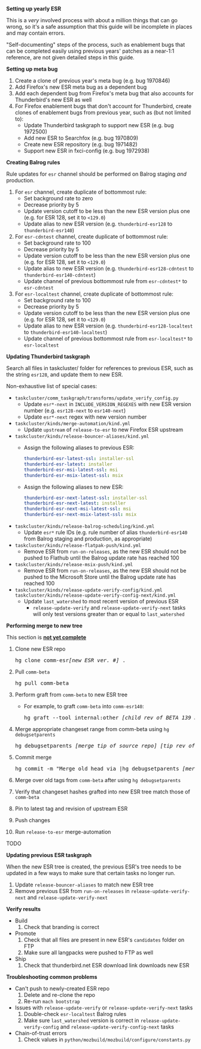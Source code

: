 **Setting up yearly ESR**

This is a *very* involved process with about a million things that can go wrong, so it's a safe assumption that this guide will be incomplete in places and may contain errors.

"Self-documenting" steps of the process, such as enablement bugs that can be completed easily using previous years' patches as a near-1:1 reference, are not given detailed steps in this guide.

**Setting up meta bug**

1. Create a clone of previous year's meta bug (e.g. bug 1970846)
2. Add Firefox's new ESR meta bug as a dependent bug
3. Add each dependent bug from Firefox's meta bug that also accounts for Thunderbird's new ESR as well
4. For Firefox enablement bugs that don't account for Thunderbird, create clones of enablement bugs from previous year, such as (but not limited to):
	* Update Thunderbird taskgraph to support new ESR (e.g. bug 1972500)
	* Add new ESR to Searchfox (e.g. bug 1970809)
	* Create new ESR repository (e.g. bug 1971482)
	* Support new ESR in fxci-config (e.g. bug 1972938)

**Creating Balrog rules**

Rule updates for `esr` channel should be performed on Balrog staging *and* production.

1. For `esr` channel, create duplicate of bottommost rule:
	* Set background rate to zero
	* Decrease priority by 5
	* Update version cutoff to be less than the new ESR version plus one (e.g. for ESR 128, set it to `<129.0`)
	* Update alias to new ESR version (e.g. `thunderbird-esr128` to `thunderbird-esr140`)
2. For `esr-cdntest` channel, create duplicate of bottommost rule:
	* Set background rate to 100
	* Decrease priority by 5
	* Update version cutoff to be less than the new ESR version plus one (e.g. for ESR 128, set it to `<129.0`)
	* Update alias to new ESR version (e.g. `thunderbird-esr128-cdntest` to `thunderbird-esr140-cdntest`)
	* Update channel of previous bottommost rule from `esr-cdntest*` to `esr-cdntest`
3. For `esr-localtest` channel, create duplicate of bottommost rule:
	* Set background rate to 100
	* Decrease priority by 5
	* Update version cutoff to be less than the new ESR version plus one (e.g. for ESR 128, set it to `<129.0`)
	* Update alias to new ESR version (e.g. `thunderbird-esr128-localtest` to `thunderbird-esr140-localtest`)
	* Update channel of previous bottommost rule from `esr-localtest*` to `esr-localtest`

**Updating Thunderbird taskgraph**
	
Search all files in taskcluster/ folder for references to previous ESR, such as the string `esr128`, and update them to new ESR.

Non-exhaustive list of special cases:

* `taskcluster/comm_taskgraph/transforms/update_verify_config.py`
	* Update `esr*-next` in `INCLUDE_VERSION_REGEXES` with new ESR version number (e.g. `esr128-next` to `esr140-next`)
	* Update `esr*-next` regex with new version number
* `taskcluster/kinds/merge-automation/kind.yml`
	* Update `upstream` of `release-to-esr` to new Firefox ESR upstream
* `taskcluster/kinds/release-bouncer-aliases/kind.yml`
	* Assign the following aliases to previous ESR:

	  ```yaml
	  thunderbird-esr-latest-ssl: installer-ssl
      thunderbird-esr-latest: installer
      thunderbird-esr-msi-latest-ssl: msi
      thunderbird-esr-msix-latest-ssl: msix
	  ```
	* Assign the following aliases to new ESR:
	
	  ```yaml
      thunderbird-esr-next-latest-ssl: installer-ssl
      thunderbird-esr-next-latest: installer
      thunderbird-esr-next-msi-latest-ssl: msi
      thunderbird-esr-next-msix-latest-ssl: msix
	  ```
* `taskcluster/kinds/release-balrog-scheduling/kind.yml`
	* Update `esr*` rule IDs (e.g. rule number of alias `thunderbird-esr140` from Balrog staging and production, as appropriate)
* `taskcluster/kinds/release-flatpak-push/kind.yml`
	* Remove ESR from `run-on-releases`, as the new ESR should not be pushed to Flathub until the Balrog update rate has reached 100
* `taskcluster/kinds/release-msix-push/kind.yml`
	* Remove ESR from `run-on-releases`, as the new ESR should not be pushed to the Microsoft Store until the Balrog update rate has reached 100
* `taskcluster/kinds/release-update-verify-config/kind.yml`
  `taskcluster/kinds/release-update-verify-config-next/kind.yml`
	* Update `last_watershed` to most recent version of previous ESR
		* `release-update-verify` and `release-update-verify-next` tasks will only test versions greater than or equal to `last_watershed`

**Performing merge to new tree**

This section is <ins>**not yet complete**</ins>

1.  Clone new ESR repo
   
    <pre>hg clone comm-esr<i>[new ESR ver. #]</i> .</pre>

2.  Pull `comm-beta`
   
    <pre>hg pull comm-beta</pre>

3.  Perform graft from `comm-beta` to new ESR tree
   	* For example, to graft `comm-beta` into `comm-esr140`:
	   
      <pre>hg graft --tool internal:other <i>[child rev of BETA_139_END]</i>:<i>[child rev of RELEASE_140_BASE]</i></pre>

4.  Merge appropriate changeset range from comm-beta using `hg debugsetparents`
   
    <pre>hg debugsetparents <i>[merge tip of source repo] [tip rev of dest. repo from before merge]</i></pre>

5.  Commit merge

    <pre>hg commit -m "Merge old head via |hg debugsetparents <i>[merge tip of source repo] [tip rev of dest. repo from before merge]</i>| a=release CLOSED TREE DONTBUILD"</pre>

6.  Merge over old tags from `comm-beta` after using `hg debugsetparents`

7.  Verify that changeset hashes grafted into new ESR tree match those of `comm-beta`

8.  Pin to latest tag and revision of upstream ESR

9.  Push changes

10. Run `release-to-esr` merge-automation

TODO

**Updating previous ESR taskgraph**

When the new ESR tree is created, the previous ESR's tree needs to be updated in a few ways to make sure that certain tasks no longer run.

1. Update `release-bouncer-aliases` to match new ESR tree
2. Remove previous ESR from `run-on-releases` in `release-update-verify-next` and `release-update-verify-next`

**Verify results**

* Build
	1. Check that branding is correct
* Promote
	1. Check that all files are present in new ESR's `candidates` folder on FTP
	2. Make sure all langpacks were pushed to FTP as well
* Ship
	1. Check that thunderbird.net ESR download link downloads new ESR

**Troubleshooting common problems**

* Can't push to newly-created ESR repo
	1. Delete and re-clone the repo
	2. Re-run `mach bootstrap`
* Issues with `release-update-verify` or `release-update-verify-next` tasks
	1. Double-check `esr-localtest` Balrog rules
	2. Make sure `last_watershed` version is correct in `release-update-verify-config` and `release-update-verify-config-next` tasks
* Chain-of-trust errors
	1. Check values in `python/mozbuild/mozbuild/configure/constants.py`











































